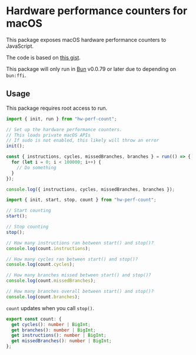 # Hardware performance counters for macOS

This package exposes macOS hardware performance counters to JavaScript.

The code is based on [this gist](https://gist.github.com/ibireme/173517c208c7dc333ba962c1f0d67d12).

This package will only run in [Bun](https://bun.sh) v0.0.79 or later due to depending on `bun:ffi`.

## Usage

This package requires root access to run.

```js
import { init, run } from "hw-perf-count";

// Set up the hardware performance counters.
// This loads private macOS APIs
// If sudo is not enabled, this likely will throw an error
init();

const { instructions, cycles, missedBranches, branches } = run(() => {
  for (let i = 0; i < 100000; i++) {
    // Do something
  }
});

console.log({ instructions, cycles, missedBranches, branches });
```

```js
import { init, start, stop, count } from "hw-perf-count";

// Start counting
start();

// Stop counting
stop();

// How many instructions ran between start() and stop()?
console.log(count.instructions);

// How many cycles ran between start() and stop()?
console.log(count.cycles);

// How many branches missed between start() and stop()?
console.log(count.missedBranches);

// How many branches overall between start() and stop()?
console.log(count.branches);
```

`count` updates when you call `stop()`.

```ts
export const count: {
  get cycles(): number | BigInt;
  get branches(): number | BigInt;
  get instructions(): number | BigInt;
  get missedBranches(): number | BigInt;
};
```
